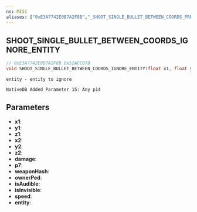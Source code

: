 ```yaml
---
ns: MISC
aliases: ["0xE3A7742E0B7A2F8B","_SHOOT_SINGLE_BULLET_BETWEEN_COORDS_PRESET_PARAMS"]
---
```

## SHOOT_SINGLE_BULLET_BETWEEN_COORDS_IGNORE_ENTITY

```c
// 0xE3A7742E0B7A2F8B 0x52ACCB7B
void SHOOT_SINGLE_BULLET_BETWEEN_COORDS_IGNORE_ENTITY(float x1, float y1, float z1, float x2, float y2, float z2, int damage, BOOL p7, Hash weaponHash, Ped ownerPed, BOOL isAudible, BOOL isInvisible, float speed, Entity entity);
```

```
entity - entity to ignore  
```

```
NativeDB Added Parameter 15: Any p14
```

## Parameters
* **x1**: 
* **y1**: 
* **z1**: 
* **x2**: 
* **y2**: 
* **z2**: 
* **damage**: 
* **p7**: 
* **weaponHash**: 
* **ownerPed**: 
* **isAudible**: 
* **isInvisible**: 
* **speed**: 
* **entity**: 

